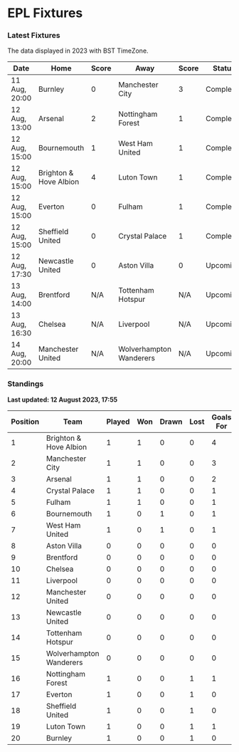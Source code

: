 # EPL Fixtures

### Latest Fixtures

The data displayed in 2023 with BST TimeZone.

<!-- START_TABLE -->
| Date | Home | Score | Away | Score | Status |
|-------------|--------|--------------|--------|--------------|--------|
| 11 Aug, 20:00 | Burnley | 0 | Manchester City | 3 | Completed |
| 12 Aug, 13:00 | Arsenal | 2 | Nottingham Forest | 1 | Completed |
| 12 Aug, 15:00 | Bournemouth | 1 | West Ham United | 1 | Completed |
| 12 Aug, 15:00 | Brighton & Hove Albion | 4 | Luton Town | 1 | Completed |
| 12 Aug, 15:00 | Everton | 0 | Fulham | 1 | Completed |
| 12 Aug, 15:00 | Sheffield United | 0 | Crystal Palace | 1 | Completed |
| 12 Aug, 17:30 | Newcastle United | 0 | Aston Villa | 0 | Upcoming |
| 13 Aug, 14:00 | Brentford | N/A | Tottenham Hotspur | N/A | Upcoming |
| 13 Aug, 16:30 | Chelsea | N/A | Liverpool | N/A | Upcoming |
| 14 Aug, 20:00 | Manchester United | N/A | Wolverhampton Wanderers | N/A | Upcoming |

<!-- END_TABLE -->

### Standings

**Last updated: 12 August 2023, 17:55**

<!-- START_STANDINGS -->
| Position | Team | Played | Won | Drawn | Lost | Goals For | Goals Against | Goal Difference | Points |
|----------|------|--------|-----|-------|------|-----------|---------------|-----------------|--------|
| 1 | Brighton & Hove Albion | 1 | 1 | 0 | 0 | 4 | 1 | 3 | 3 |
| 2 | Manchester City | 1 | 1 | 0 | 0 | 3 | 0 | 3 | 3 |
| 3 | Arsenal | 1 | 1 | 0 | 0 | 2 | 1 | 1 | 3 |
| 4 | Crystal Palace | 1 | 1 | 0 | 0 | 1 | 0 | 1 | 3 |
| 5 | Fulham | 1 | 1 | 0 | 0 | 1 | 0 | 1 | 3 |
| 6 | Bournemouth | 1 | 0 | 1 | 0 | 1 | 1 | 0 | 1 |
| 7 | West Ham United | 1 | 0 | 1 | 0 | 1 | 1 | 0 | 1 |
| 8 | Aston Villa | 0 | 0 | 0 | 0 | 0 | 0 | 0 | 0 |
| 9 | Brentford | 0 | 0 | 0 | 0 | 0 | 0 | 0 | 0 |
| 10 | Chelsea | 0 | 0 | 0 | 0 | 0 | 0 | 0 | 0 |
| 11 | Liverpool | 0 | 0 | 0 | 0 | 0 | 0 | 0 | 0 |
| 12 | Manchester United | 0 | 0 | 0 | 0 | 0 | 0 | 0 | 0 |
| 13 | Newcastle United | 0 | 0 | 0 | 0 | 0 | 0 | 0 | 0 |
| 14 | Tottenham Hotspur | 0 | 0 | 0 | 0 | 0 | 0 | 0 | 0 |
| 15 | Wolverhampton Wanderers | 0 | 0 | 0 | 0 | 0 | 0 | 0 | 0 |
| 16 | Nottingham Forest | 1 | 0 | 0 | 1 | 1 | 2 | -1 | 0 |
| 17 | Everton | 1 | 0 | 0 | 1 | 0 | 1 | -1 | 0 |
| 18 | Sheffield United | 1 | 0 | 0 | 1 | 0 | 1 | -1 | 0 |
| 19 | Luton Town | 1 | 0 | 0 | 1 | 1 | 4 | -3 | 0 |
| 20 | Burnley | 1 | 0 | 0 | 1 | 0 | 3 | -3 | 0 |

<!-- END_STANDINGS -->
